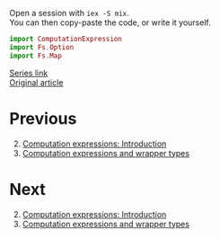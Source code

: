Open a session with `iex -S mix`.  
You can then copy-paste the code, or write it yourself.  

```elixir
import ComputationExpression
import Fs.Option
import Fs.Map
```

[Series link](README.md)  
[Original article](https://fsharpforfunandprofit.com/posts/computation-expressions-bind/)

# Previous

2. [Computation expressions: Introduction](02-understanding-continuations.md) 
4. [Computation expressions and wrapper types](04-computation-expressions-and-wrapper-types.md)

# Next

2. [Computation expressions: Introduction](02-understanding-continuations.md) 
4. [Computation expressions and wrapper types](04-computation-expressions-and-wrapper-types.md)
